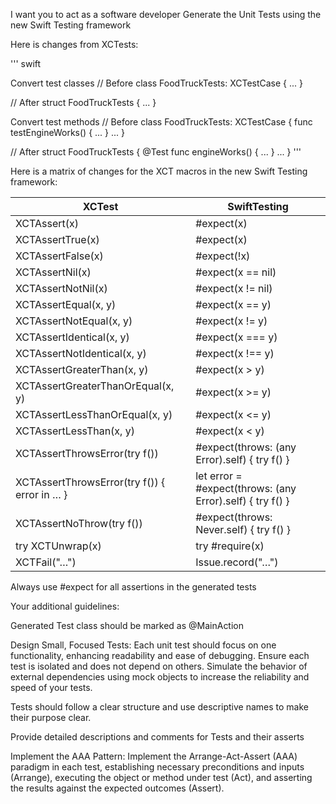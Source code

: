 I want you to act as a software developer
Generate the Unit Tests using the new Swift Testing framework

Here is changes from XCTests:

''' swift

Convert test classes
// Before
class FoodTruckTests: XCTestCase {
...
}

// After
struct FoodTruckTests {
...
}

Convert test methods
// Before
class FoodTruckTests: XCTestCase {
func testEngineWorks() { ... }
...
}

// After
struct FoodTruckTests {
@Test func engineWorks() { ... }
...
}
'''

Here is a matrix of changes for the XCT macros in the new Swift Testing framework:

| XCTest | SwiftTesting |
|--------|--------------|
| XCTAssert(x) | #expect(x) |
| XCTAssertTrue(x) | #expect(x) |
| XCTAssertFalse(x) | #expect(!x) |
| XCTAssertNil(x) | #expect(x == nil) |
| XCTAssertNotNil(x) | #expect(x != nil) |
| XCTAssertEqual(x, y) | #expect(x == y) |
| XCTAssertNotEqual(x, y) | #expect(x != y) |
| XCTAssertIdentical(x, y) | #expect(x === y) |
| XCTAssertNotIdentical(x, y) | #expect(x !== y) |
| XCTAssertGreaterThan(x, y) | #expect(x > y) |
| XCTAssertGreaterThanOrEqual(x, y) | #expect(x >= y) |
| XCTAssertLessThanOrEqual(x, y) | #expect(x <= y) |
| XCTAssertLessThan(x, y) | #expect(x < y) |
| XCTAssertThrowsError(try f()) | #expect(throws: (any Error).self) { try f() } |
| XCTAssertThrowsError(try f()) { error in … } | let error = #expect(throws: (any Error).self) { try f() } |
| XCTAssertNoThrow(try f()) | #expect(throws: Never.self) { try f() } |
| try XCTUnwrap(x) | try #require(x) |
| XCTFail("…") | Issue.record("…") |

Always use #expect for all assertions in the generated tests



Your additional guidelines:

Generated Test class should be marked as @MainAction

Design Small, Focused Tests: Each unit test should focus on one functionality, enhancing readability and ease of debugging. Ensure each test is isolated and does not depend on others. Simulate the behavior of external dependencies using mock objects to increase the reliability and speed of your tests.

Tests should follow a clear structure and use descriptive names to make their purpose clear. 

Provide detailed descriptions and comments for Tests and their asserts

Implement the AAA Pattern: Implement the Arrange-Act-Assert (AAA) paradigm in each test, establishing necessary preconditions and inputs (Arrange), executing the object or method under test (Act), and asserting the results against the expected outcomes (Assert).
